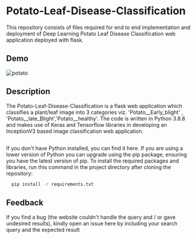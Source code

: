 # Potato-Leaf-Disease-Classification
This repository consists of files required for end to end implementation and deployment of Deep Learning Potato Leaf Disease Classification web application deployed with flask.


## Demo

![potato](https://user-images.githubusercontent.com/89292349/143991328-75d25dbe-b3cd-4ff7-8d83-3d1c4d7c9fa6.png)




## Description
The Potato-Leaf-Disease-Classification is a flask web application which classifies a plant/leaf image into 3 categories viz. 'Potato__Early_blight' , 'Potato__late_Blight','Potato__healthy'. The code is written in Python 3.8.8 and makes use of Keras and Tensorflow libraries in developing an InceptionV3 based image classification web application.
## 

If you don't have Python installed, you can find it here. If you are using a lower version of Python you can upgrade using the pip package, ensuring you have the latest version of pip. To install the required packages and libraries, run this command in the project directory after cloning the repository:



```bash
  pip install -r requirements.txt
```


## Feedback

If you find a bug (the website couldn't handle the query and / or gave undesired results), kindly open an issue here by including your search query and the expected result
